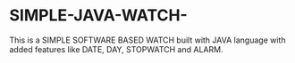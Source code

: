# SIMPLE-JAVA-WATCH-
This is a SIMPLE SOFTWARE BASED WATCH built with JAVA language with added features like DATE, DAY, STOPWATCH and ALARM.
